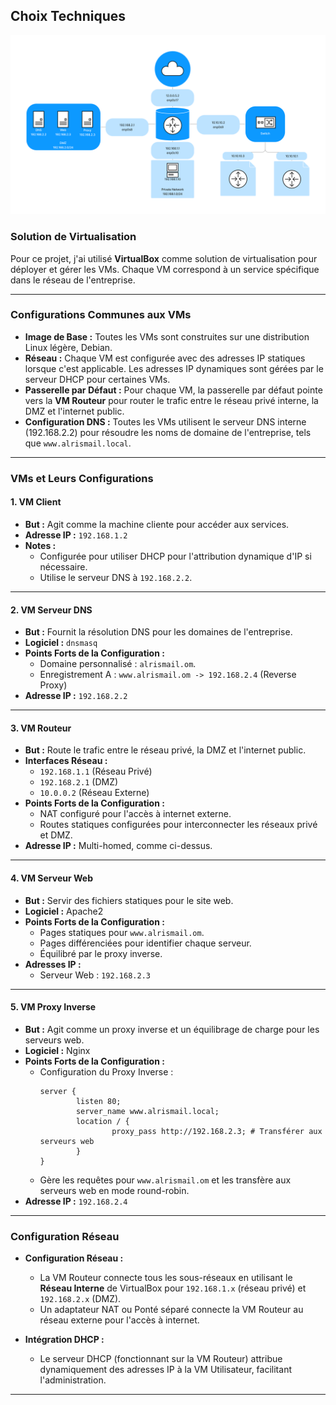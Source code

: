 ## **Choix Techniques**

![Carte Réseau Entreprise](ismail/planReseau.png)

### **Solution de Virtualisation**

Pour ce projet, j'ai utilisé **VirtualBox** comme solution de virtualisation pour déployer et gérer les VMs. Chaque VM correspond à un service spécifique dans le réseau de l'entreprise.

---

### **Configurations Communes aux VMs**

- **Image de Base :** Toutes les VMs sont construites sur une distribution Linux légère, Debian.
- **Réseau :** Chaque VM est configurée avec des adresses IP statiques lorsque c'est applicable. Les adresses IP dynamiques sont gérées par le serveur DHCP pour certaines VMs.
- **Passerelle par Défaut :** Pour chaque VM, la passerelle par défaut pointe vers la **VM Routeur** pour router le trafic entre le réseau privé interne, la DMZ et l'internet public.
- **Configuration DNS :** Toutes les VMs utilisent le serveur DNS interne (192.168.2.2) pour résoudre les noms de domaine de l'entreprise, tels que `www.alrismail.local`.

---

### **VMs et Leurs Configurations**

#### **1. VM Client**
- **But :** Agit comme la machine cliente pour accéder aux services.
- **Adresse IP :** `192.168.1.2`
- **Notes :** 
    - Configurée pour utiliser DHCP pour l'attribution dynamique d'IP si nécessaire.
    - Utilise le serveur DNS à `192.168.2.2`.

---

#### **2. VM Serveur DNS**
- **But :** Fournit la résolution DNS pour les domaines de l'entreprise.
- **Logiciel :** `dnsmasq`
- **Points Forts de la Configuration :**
    - Domaine personnalisé : `alrismail.om`.
    - Enregistrement A : `www.alrismail.om -> 192.168.2.4` (Reverse Proxy)
- **Adresse IP :** `192.168.2.2`

---

#### **3. VM Routeur**
- **But :** Route le trafic entre le réseau privé, la DMZ et l'internet public.
- **Interfaces Réseau :**
    - `192.168.1.1` (Réseau Privé)
    - `192.168.2.1` (DMZ)
    - `10.0.0.2` (Réseau Externe)
- **Points Forts de la Configuration :**
    - NAT configuré pour l'accès à internet externe.
    - Routes statiques configurées pour interconnecter les réseaux privé et DMZ.
- **Adresse IP :** Multi-homed, comme ci-dessus.

---

#### **4. VM Serveur Web**
- **But :** Servir des fichiers statiques pour le site web.
- **Logiciel :** Apache2
- **Points Forts de la Configuration :**
    - Pages statiques pour `www.alrismail.om`.
    - Pages différenciées pour identifier chaque serveur.
    - Équilibré par le proxy inverse.
- **Adresses IP :**
    - Serveur Web : `192.168.2.3`

---

#### **5. VM Proxy Inverse**
- **But :** Agit comme un proxy inverse et un équilibrage de charge pour les serveurs web.
- **Logiciel :** Nginx
- **Points Forts de la Configuration :**
    - Configuration du Proxy Inverse :
        ```nginx
        server {
                listen 80;
                server_name www.alrismail.local;
                location / {
                        proxy_pass http://192.168.2.3; # Transférer aux serveurs web
                }
        }
        ```
    - Gère les requêtes pour `www.alrismail.om` et les transfère aux serveurs web en mode round-robin.
- **Adresse IP :** `192.168.2.4`

---

### **Configuration Réseau**

- **Configuration Réseau :**
    - La VM Routeur connecte tous les sous-réseaux en utilisant le **Réseau Interne** de VirtualBox pour `192.168.1.x` (réseau privé) et `192.168.2.x` (DMZ).
    - Un adaptateur NAT ou Ponté séparé connecte la VM Routeur au réseau externe pour l'accès à internet.

- **Intégration DHCP :**
    - Le serveur DHCP (fonctionnant sur la VM Routeur) attribue dynamiquement des adresses IP à la VM Utilisateur, facilitant l'administration.

---
